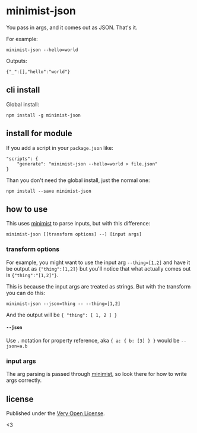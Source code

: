 # minimist-json

You pass in args, and it comes out as JSON. That's it.

For example:

	minimist-json --hello=world

Outputs:

	{"_":[],"hello":"world"}

## cli install

Global install:

	npm install -g minimist-json

## install for module

If you add a script in your `package.json` like:

	"scripts": {
		"generate": "minimist-json --hello=world > file.json"
	}

Than you don't need the global install, just the normal one:

	npm install --save minimist-json

## how to use

This uses [minimist](https://www.npmjs.com/package/minimist) to
parse inputs, but with this difference:

	minimist-json [[transform options] --] [input args]

### transform options

For example, you might want to use the input arg `--thing=[1,2]`
and have it be output as `{"thing":[1,2]}` but you'll notice that
what actually comes out is `{"thing":"[1,2]"}`.

This is because the input args are treated as strings. But with
the transform you can do this:

	minimist-json --json=thing -- --thing=[1,2]

And the output will be `{ "thing": [ 1, 2 ] }`

#### `--json`

Use `.` notation for property reference, aka `{ a: { b: [3] } }`
would be `--json=a.b`

### input args

The arg parsing is passed through [minimist](https://www.npmjs.com/package/minimist),
so look there for how to write args correctly.

## license

Published under the [Very Open License](http://veryopenlicense.com/).

<3

